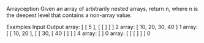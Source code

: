 Arrayception
Given an array of arbitrarily nested arrays, return n, where n is the deepest level that contains a non-array value.

Examples
Input	Output
array:
[ [ 5 ], [ [ ] ] ]	2
array:
[ 10, 20, 30, 40 ]	1
array:
[ [ 10, 20 ], [ [ 30, [ 40 ] ] ] ]	4
array:
[ ]	0
array:
[ [ [ ] ] ]	0
